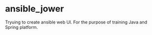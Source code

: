 # ansible_jower
Tryuing to create ansible web UI. For the purpose of training Java and Spring platform.
